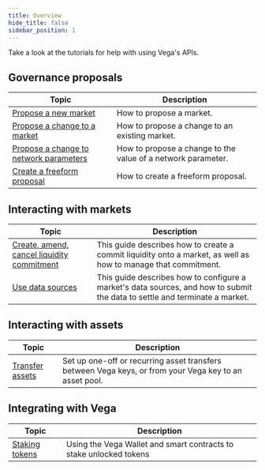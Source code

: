 ```yaml
---
title: Overview
hide_title: false
sidebar_position: 1
---
```

Take a look at the tutorials for help with using Vega's APIs.

## Governance proposals
| Topic                                                                 |  Description                                                                                                        |
| ----------------------------------------------------------------------| -------------------------------------------------------------------------------------------------------- |
| [Propose a new market](./proposals/new-market-proposal.md)                           | How to propose a market. |
| [Propose a change to a market](./proposals/update-market-proposal.md)                           | How to propose a change to an existing market. |
| [Propose a change to network parameters](./proposals/network-parameter-proposal.md)        | How to propose a change to the value of a network parameter. |
| [Create a freeform proposal](./proposals/freeform-proposal.md)                     | How to create a freeform proposal. |


## Interacting with markets
| Topic                                                                 |  Description                                                                                                        |
| ----------------------------------------------------------------------| -------------------------------------------------------------------------------------------------------- |
| [Create, amend, cancel liquidity commitment](./providing-liquidity.md) | This guide describes how to create a commit liquidity onto a market, as well as how to manage that commitment. |
| [Use data sources](./using-data-sources.md) | This guide describes how to configure a market's data sources, and how to submit the data to settle and terminate a market. |


## Interacting with assets
| Topic                                                                 |  Description                                                                                                        |
| ----------------------------------------------------------------------| -------------------------------------------------------------------------------------------------------- |
| [Transfer assets](./transferring-assets.md) | Set up one-off or recurring asset transfers between Vega keys, or from your Vega key to an asset pool. |


## Integrating with Vega
| Topic                                                                 |  Description                                                                                                        |
| ----------------------------------------------------------------------| -------------------------------------------------------------------------------------------------------- |
| [Staking tokens](./staking-tokens.md)               | Using the Vega Wallet and smart contracts to stake unlocked tokens |
